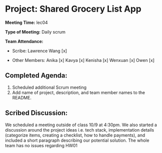 # Project: Shared Grocery List App

**Meeting Time:** lec04

**Type of Meeting:** Daily scrum

**Team Attendance:**

- Scribe:
  Lawrence Wang [x]

- Other Members:
Anika [x]
Kavya [x]
Kenisha [x]
Wenxuan [x]
Owen [x]

## Completed Agenda:
1. Scheduled additional Scrum meeting
2. Add name of project, description, and team member names to the README.

## Scribed Discussion:
We scheduled a meeting outside of class 10/9 at 4:30pm. We also started a discussion around the project ideas i.e. tech stack, implementation details (categorize items, creating a checklist, how to handle payments), and included a short paragraph describing our potential solution. The whole team has no issues regarding HW01

